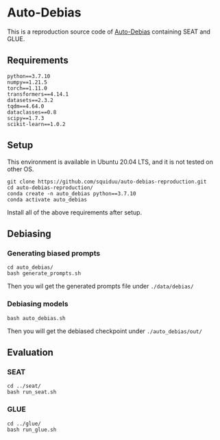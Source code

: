 # Auto-Debias
This is a reproduction source code of [Auto-Debias](https://github.com/Irenehere/Auto-Debias) containing SEAT and GLUE.
## Requirements
```
python==3.7.10
numpy==1.21.5
torch==1.11.0
transformers==4.14.1
datasets==2.3.2
tqdm==4.64.0
dataclasses==0.8
scipy==1.7.3
scikit-learn==1.0.2
```
## Setup
This environment is available in Ubuntu 20.04 LTS, and it is not tested on other OS.
```
git clone https://github.com/squiduu/auto-debias-reproduction.git
cd auto-debias-reproduction/
conda create -n auto_debias python==3.7.10
conda activate auto_debias
```
Install all of the above requirements after setup.
## Debiasing
### Generating biased prompts
```
cd auto_debias/
bash generate_prompts.sh
```
Then you wil get the generated prompts file under `./data/debias/`
### Debiasing models
```
bash auto_debias.sh
```
Then you will get the debiased checkpoint under `./auto_debias/out/`
## Evaluation
### SEAT
```
cd ../seat/
bash run_seat.sh
```
### GLUE
```
cd ../glue/
bash run_glue.sh
```

